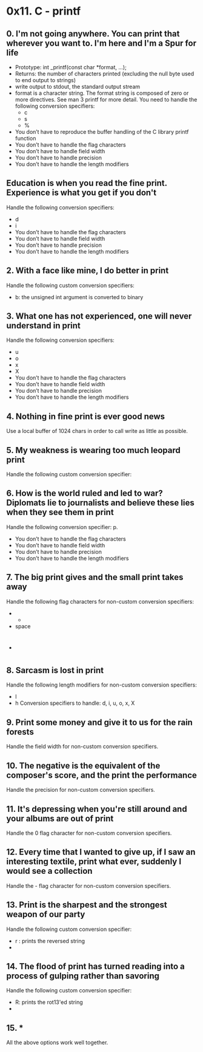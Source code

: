 # 0x11. C - printf

## 0. I'm not going anywhere. You can print that wherever you want to. I'm here and I'm a Spur for life
- Prototype: int _printf(const char *format, ...);
- Returns: the number of characters printed (excluding the null byte used to end output to strings)
- write output to stdout, the standard output stream
- format is a character string. The format string is composed of zero or more directives. See man 3 printf for more detail. You need to handle the following conversion specifiers:
  - c
  - s
  - %
- You don’t have to reproduce the buffer handling of the C library printf function
- You don’t have to handle the flag characters
- You don’t have to handle field width
- You don’t have to handle precision
- You don’t have to handle the length modifiers

## Education is when you read the fine print. Experience is what you get if you don't
 Handle the following conversion specifiers:
  - d
  - i
  - You don’t have to handle the flag characters
  - You don’t have to handle field width
  - You don’t have to handle precision
  - You don’t have to handle the length modifiers

## 2. With a face like mine, I do better in print
 Handle the following custom conversion specifiers:
  - b: the unsigned int argument is converted to binary

## 3. What one has not experienced, one will never understand in print
 Handle the following conversion specifiers:
  - u
  - o
  - x
  - X
  - You don’t have to handle the flag characters
  - You don’t have to handle field width
  - You don’t have to handle precision
  - You don’t have to handle the length modifiers

## 4. Nothing in fine print is ever good news
 Use a local buffer of 1024 chars in order to call write as little as possible.

## 5. My weakness is wearing too much leopard print
 Handle the following custom conversion specifier: 
 
## 6. How is the world ruled and led to war? Diplomats lie to journalists and believe these lies when they see them in print
 Handle the following conversion specifier: p.
  - You don’t have to handle the flag characters
  - You don’t have to handle field width
  - You don’t have to handle precision
  - You don’t have to handle the length modifiers
## 7. The big print gives and the small print takes away
 Handle the following flag characters for non-custom conversion specifiers:
  - +
  - space
  - #
## 8. Sarcasm is lost in print
 Handle the following length modifiers for non-custom conversion specifiers:
 - l
 - h
Conversion specifiers to handle: d, i, u, o, x, X

## 9. Print some money and give it to us for the rain forests
 Handle the field width for non-custom conversion specifiers.
 
## 10. The negative is the equivalent of the composer's score, and the print the performance
 Handle the precision for non-custom conversion specifiers.

## 11. It's depressing when you're still around and your albums are out of print
 Handle the 0 flag character for non-custom conversion specifiers.

## 12. Every time that I wanted to give up, if I saw an interesting textile, print what ever, suddenly I would see a collection
 Handle the - flag character for non-custom conversion specifiers.

## 13. Print is the sharpest and the strongest weapon of our party
 Handle the following custom conversion specifier:
 - r : prints the reversed string
 - 
## 14. The flood of print has turned reading into a process of gulping rather than savoring
 Handle the following custom conversion specifier:
 - R: prints the rot13'ed string
 - 
## 15. *
 All the above options work well together.
 
